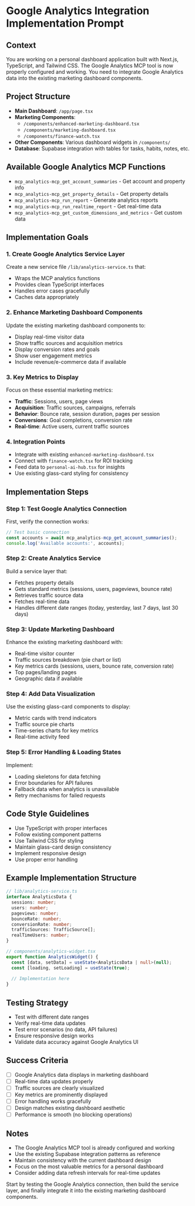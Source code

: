# Google Analytics Integration Implementation Prompt

## Context
You are working on a personal dashboard application built with Next.js, TypeScript, and Tailwind CSS. The Google Analytics MCP tool is now properly configured and working. You need to integrate Google Analytics data into the existing marketing dashboard components.

## Project Structure
- **Main Dashboard**: `/app/page.tsx`
- **Marketing Components**: 
  - `/components/enhanced-marketing-dashboard.tsx`
  - `/components/marketing-dashboard.tsx`
  - `/components/finance-watch.tsx`
- **Other Components**: Various dashboard widgets in `/components/`
- **Database**: Supabase integration with tables for tasks, habits, notes, etc.

## Available Google Analytics MCP Functions
- `mcp_analytics-mcp_get_account_summaries` - Get account and property info
- `mcp_analytics-mcp_get_property_details` - Get property details
- `mcp_analytics-mcp_run_report` - Generate analytics reports
- `mcp_analytics-mcp_run_realtime_report` - Get real-time data
- `mcp_analytics-mcp_get_custom_dimensions_and_metrics` - Get custom data

## Implementation Goals

### 1. Create Google Analytics Service Layer
Create a new service file `/lib/analytics-service.ts` that:
- Wraps the MCP analytics functions
- Provides clean TypeScript interfaces
- Handles error cases gracefully
- Caches data appropriately

### 2. Enhance Marketing Dashboard Components
Update the existing marketing dashboard components to:
- Display real-time visitor data
- Show traffic sources and acquisition metrics
- Display conversion rates and goals
- Show user engagement metrics
- Include revenue/e-commerce data if available

### 3. Key Metrics to Display
Focus on these essential marketing metrics:
- **Traffic**: Sessions, users, page views
- **Acquisition**: Traffic sources, campaigns, referrals
- **Behavior**: Bounce rate, session duration, pages per session
- **Conversions**: Goal completions, conversion rate
- **Real-time**: Active users, current traffic sources

### 4. Integration Points
- Integrate with existing `enhanced-marketing-dashboard.tsx`
- Connect with `finance-watch.tsx` for ROI tracking
- Feed data to `personal-ai-hub.tsx` for insights
- Use existing glass-card styling for consistency

## Implementation Steps

### Step 1: Test Google Analytics Connection
First, verify the connection works:
```typescript
// Test basic connection
const accounts = await mcp_analytics-mcp_get_account_summaries();
console.log('Available accounts:', accounts);
```

### Step 2: Create Analytics Service
Build a service layer that:
- Fetches property details
- Gets standard metrics (sessions, users, pageviews, bounce rate)
- Retrieves traffic source data
- Fetches real-time data
- Handles different date ranges (today, yesterday, last 7 days, last 30 days)

### Step 3: Update Marketing Dashboard
Enhance the existing marketing dashboard with:
- Real-time visitor counter
- Traffic sources breakdown (pie chart or list)
- Key metrics cards (sessions, users, bounce rate, conversion rate)
- Top pages/landing pages
- Geographic data if available

### Step 4: Add Data Visualization
Use the existing glass-card components to display:
- Metric cards with trend indicators
- Traffic source pie charts
- Time-series charts for key metrics
- Real-time activity feed

### Step 5: Error Handling & Loading States
Implement:
- Loading skeletons for data fetching
- Error boundaries for API failures
- Fallback data when analytics is unavailable
- Retry mechanisms for failed requests

## Code Style Guidelines
- Use TypeScript with proper interfaces
- Follow existing component patterns
- Use Tailwind CSS for styling
- Maintain glass-card design consistency
- Implement responsive design
- Use proper error handling

## Example Implementation Structure
```typescript
// lib/analytics-service.ts
interface AnalyticsData {
  sessions: number;
  users: number;
  pageviews: number;
  bounceRate: number;
  conversionRate: number;
  trafficSources: TrafficSource[];
  realTimeUsers: number;
}

// components/analytics-widget.tsx
export function AnalyticsWidget() {
  const [data, setData] = useState<AnalyticsData | null>(null);
  const [loading, setLoading] = useState(true);
  
  // Implementation here
}
```

## Testing Strategy
- Test with different date ranges
- Verify real-time data updates
- Test error scenarios (no data, API failures)
- Ensure responsive design works
- Validate data accuracy against Google Analytics UI

## Success Criteria
- [ ] Google Analytics data displays in marketing dashboard
- [ ] Real-time data updates properly
- [ ] Traffic sources are clearly visualized
- [ ] Key metrics are prominently displayed
- [ ] Error handling works gracefully
- [ ] Design matches existing dashboard aesthetic
- [ ] Performance is smooth (no blocking operations)

## Notes
- The Google Analytics MCP tool is already configured and working
- Use the existing Supabase integration patterns as reference
- Maintain consistency with the current dashboard design
- Focus on the most valuable metrics for a personal dashboard
- Consider adding data refresh intervals for real-time updates

Start by testing the Google Analytics connection, then build the service layer, and finally integrate it into the existing marketing dashboard components.

